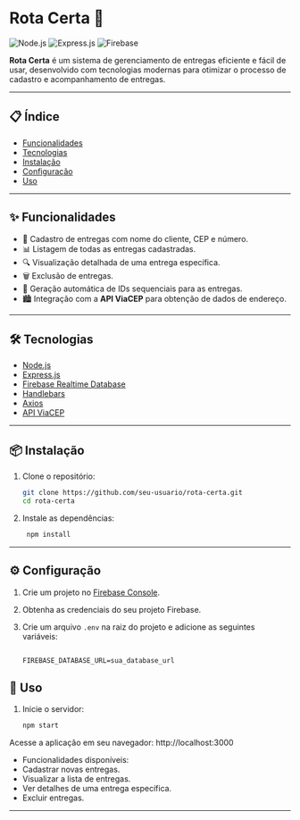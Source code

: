 # Rota Certa 🚚

![Node.js](https://img.shields.io/badge/Node.js-43853D?style=for-the-badge&logo=node.js&logoColor=white)  ![Express.js](https://img.shields.io/badge/Express.js-404D59?style=for-the-badge)  ![Firebase](https://img.shields.io/badge/Firebase-FFCA28?style=for-the-badge&logo=firebase&logoColor=black)  

**Rota Certa** é um sistema de gerenciamento de entregas eficiente e fácil de usar, desenvolvido com tecnologias modernas para otimizar o processo de cadastro e acompanhamento de entregas.

---

## 📋 Índice

- [Funcionalidades](#-funcionalidades)  
- [Tecnologias](#-tecnologias)  
- [Instalação](#-instalação)  
- [Configuração](#-configuração)  
- [Uso](#-uso)  

---

## ✨ Funcionalidades

- 📝 Cadastro de entregas com nome do cliente, CEP e número.  
- 📊 Listagem de todas as entregas cadastradas.  
- 🔍 Visualização detalhada de uma entrega específica.  
- 🗑️ Exclusão de entregas.  
- 🔢 Geração automática de IDs sequenciais para as entregas.  
- 🏙️ Integração com a **API ViaCEP** para obtenção de dados de endereço.  

---

## 🛠 Tecnologias

- [Node.js](https://nodejs.org/)  
- [Express.js](https://expressjs.com/)  
- [Firebase Realtime Database](https://firebase.google.com/products/realtime-database)  
- [Handlebars](https://handlebarsjs.com/)  
- [Axios](https://axios-http.com/)  
- [API ViaCEP](https://viacep.com.br/)  

---

## 📦 Instalação

1. Clone o repositório:  
   ```bash
   git clone https://github.com/seu-usuario/rota-certa.git
   cd rota-certa
2. Instale as dependências:
   ```bash
    npm install
---
## ⚙ Configuração

1. Crie um projeto no [Firebase Console](https://console.firebase.google.com/).  
2. Obtenha as credenciais do seu projeto Firebase.  
3. Crie um arquivo `.env` na raiz do projeto e adicione as seguintes variáveis:  

   ```env
   
   FIREBASE_DATABASE_URL=sua_database_url

## 🚀 Uso

1. Inicie o servidor:  
   ```bash
   npm start
Acesse a aplicação em seu navegador:
http://localhost:3000

- Funcionalidades disponíveis:
- Cadastrar novas entregas.
- Visualizar a lista de entregas.
- Ver detalhes de uma entrega específica.
- Excluir entregas.
---
